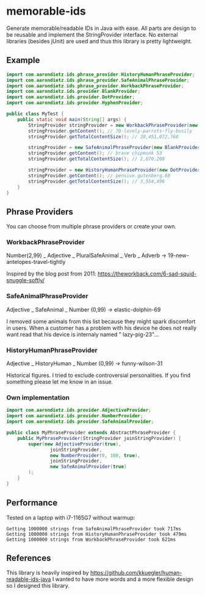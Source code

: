 # memorable-ids

Generate memorable/readable IDs in Java with ease.
All parts are design to be reusable and implement the StringProvider interface.
No external libraries (besides jUnit) are used and thus this library is pretty lightweight.

## Example

```java
import com.aarondietz.ids.phrase_provider.HistoryHumanPhraseProvider;
import com.aarondietz.ids.phrase_provider.SafeAnimalPhraseProvider;
import com.aarondietz.ids.phrase_provider.WorkbackPhraseProvider;
import com.aarondietz.ids.provider.BlankProvider;
import com.aarondietz.ids.provider.DotProvider;
import com.aarondietz.ids.provider.HyphenProvider;

public class MyTest {
    public static void main(String[] args) {
        StringProvider stringProvider = new WorkbackPhraseProvider(new HyphenProvider());
        stringProvider.getContent(); // 70-lovely-parrots-fly-busily
        stringProvider.getTotalContentSize(); // 20,451,072,768

        stringProvider = new SafeAnimalPhraseProvider(new BlankProvider());
        stringProvider.getContent(); // brave chipmunk 53
        stringProvider.getTotalContentSize(); // 2,870,208

        stringProvider = new HistoryHumanPhraseProvider(new DotProvider());
        stringProvider.getContent(); // pensive.gutenberg.60
        stringProvider.getTotalContentSize(); // 3,554,496
    }
}

```

## Phrase Providers

You can choose from multiple phrase providers or create your own.

### WorkbackPhraseProvider

Number(2,99) _ Adjective _ PluralSafeAnimal _ Verb _ Adverb -> 19-new-antelopes-travel-tightly

Inspired by the blog post from 2011: https://theworkback.com/6-sad-squid-snuggle-softly/

### SafeAnimalPhraseProvider

Adjective _ SafeAnimal _ Number (0,99) -> elastic-dolphin-69

I removed some animals from this list because they might spark discomfort in users.
When a customer has a problem with his device he does not really want read that his device is internaly named "
lazy-pig-23"...

### HistoryHumanPhraseProvider

Adjective _ HistoryHuman _ Number (0,99) -> funny-wilson-31

Historical figures. I tried to exclude controversial personalities. If you find something please let me know in an
issue.

### Own implementation

```java
import com.aarondietz.ids.provider.AdjectiveProvider;
import com.aarondietz.ids.provider.NumberProvider;
import com.aarondietz.ids.provider.SafeAnimalProvider;

public class MyPhraseProvider extends AbstractPhraseProvider {
    public MyPhraseProvider(StringProvider joinStringProvider) {
        super(new AdjectiveProvider(true),
                joinStringProvider,
                new NumberProvider(0, 100, true),
                joinStringProvider,
                new SafeAnimalProvider(true)
        );
    }
}
```

## Performance

Tested on a laptop with i7-1165G7 without warmup:

```
Getting 1000000 strings from SafeAnimalPhraseProvider took 717ms
Getting 1000000 strings from HistoryHumanPhraseProvider took 479ms
Getting 1000000 strings from WorkbackPhraseProvider took 621ms
```

## References

This library is heavily inspired by https://github.com/kkuegler/human-readable-ids-java
I wanted to have more words and a more flexible design so I designed this library.